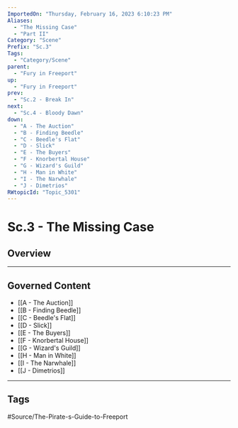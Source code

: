 ```yaml
---
ImportedOn: "Thursday, February 16, 2023 6:10:23 PM"
Aliases:
  - "The Missing Case"
  - "Part II"
Category: "Scene"
Prefix: "Sc.3"
Tags:
  - "Category/Scene"
parent:
  - "Fury in Freeport"
up:
  - "Fury in Freeport"
prev:
  - "Sc.2 - Break In"
next:
  - "Sc.4 - Bloody Dawn"
down:
  - "A - The Auction"
  - "B - Finding Beedle"
  - "C - Beedle's Flat"
  - "D - Slick"
  - "E - The Buyers"
  - "F - Knorbertal House"
  - "G - Wizard's Guild"
  - "H - Man in White"
  - "I - The Narwhale"
  - "J - Dimetrios"
RWtopicId: "Topic_5301"
---
```

# Sc.3 - The Missing Case
## Overview
---
## Governed Content
- [[A - The Auction]]
- [[B - Finding Beedle]]
- [[C - Beedle's Flat]]
- [[D - Slick]]
- [[E - The Buyers]]
- [[F - Knorbertal House]]
- [[G - Wizard's Guild]]
- [[H - Man in White]]
- [[I - The Narwhale]]
- [[J - Dimetrios]]


---
## Tags
#Source/The-Pirate-s-Guide-to-Freeport

